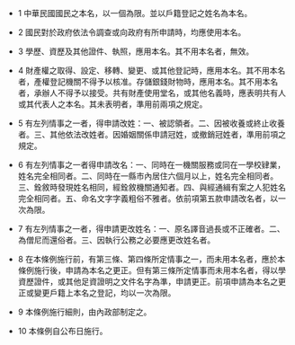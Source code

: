 * 1 中華民國國民之本名，以一個為限。並以戶籍登記之姓名為本名。

* 2 國民對於政府依法令調查或向政府有所申請時，均應使用本名。

* 3 學歷、資歷及其他證件、執照，應用本名。其不用本名者，無效。

* 4 財產權之取得、設定、移轉、變更、或其他登記時，應用本名。其不用本名者，產權登記機關不得予以核准。存儲銀錢財物時，應用本名。其不用本名者，承辦人不得予以接受。共有財產使用堂名，或其他名義時，應表明共有人或其代表人之本名。其未表明者，準用前兩項之規定。

* 5 有左列情事之一者，得申請改姓：一、被認領者。二、因被收養或終止收養者。三、其他依法改姓者。因婚姻關係申請冠姓，或撤銷冠姓者，準用前項之規定。

* 6 有左列情事之一者得申請改名：一、同時在一機關服務或同在一學校肄業，姓名完全相同者。二、同時在一縣市內居住六個月以上，姓名完全相同者。三、銓敘時發現姓名相同，經銓敘機關通知者。四、與經通緝有案之人犯姓名完全相同者。五、命名文字字義粗俗不雅者。依前項第五款申請改名者，以一次為限。

* 7 有左列情事之一者，得申請更改姓名：一、原名譯音過長或不正確者。二、為僧尼而還俗者。三、因執行公務之必要應更改姓名者。

* 8 在本條例施行前，有第三條、第四條所定情事之一，而未用本名者，應於本條例施行後，申請為本名之更正。但有第三條所定情事而未用本名者，得以學資歷證件，或其他足資證明之文件名字為準，申請更正。前項申請為本名之更正或變更戶籍上本名之登記，均以一次為限。

* 9 本條例施行細則，由內政部制定之。

* 10 本條例自公布日施行。

